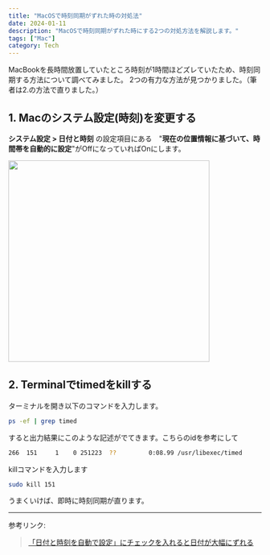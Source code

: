 ```yaml
---
title: "MacOSで時刻同期がずれた時の対処法"
date: 2024-01-11
description: "MacOSで時刻同期がずれた時にする2つの対処方法を解説します。"
tags: ["Mac"]
category: Tech
---
```


MacBookを長時間放置していたところ時刻が1時間ほどズレていたため、時刻同期する方法について調べてみました。
2つの有力な方法が見つかりました。（筆者は2.の方法で直りました。）

## 1. Macのシステム設定(時刻)を変更する
**システム設定 > 日付と時刻** の設定項目にある　"**現在の位置情報に基づいて、時間帯を自動的に設定**"がOffになっていればOnにします。

<img src="/spinner.gif" data-src="/entries/20240112/system_time_setting.png" style="width:400px; margin: auto;">

## 2. Terminalでtimedをkillする
ターミナルを開き以下のコマンドを入力します。
```bash
ps -ef | grep timed
```
すると出力結果にこのような記述がでてきます。こちらのidを参考にして
```bash
266  151     1    0 251223  ??         0:08.99 /usr/libexec/timed
```
killコマンドを入力します
```bash
sudo kill 151
```
うまくいけば、即時に時刻同期が直ります。  
___
参考リンク:

>[「日付と時刻を自動で設定」にチェックを入れると日付が大幅にずれる](https://discussionsjapan.apple.com/thread/252960467?sortBy=best) 